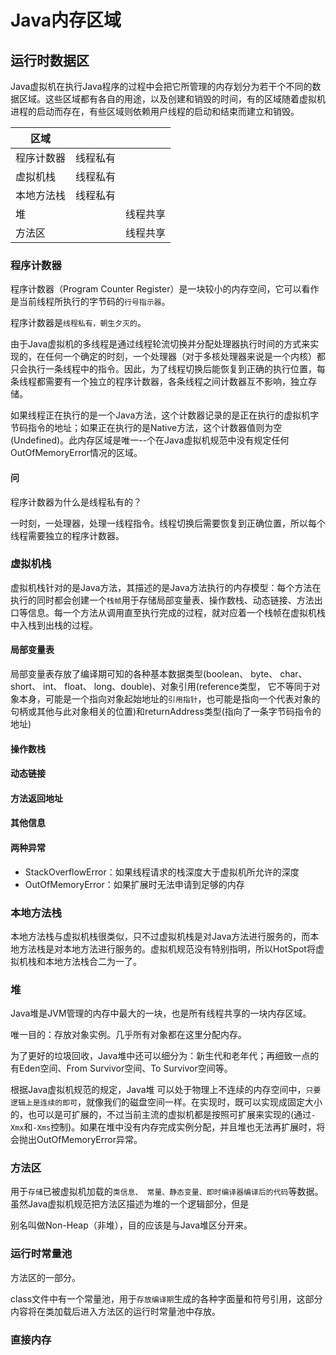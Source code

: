 



# Java内存区域

## 运行时数据区

Java虚拟机在执行Java程序的过程中会把它所管理的内存划分为若干个不同的数据区域。这些区域都有各自的用途，以及创建和销毁的时间，有的区域随着虚拟机进程的启动而存在，有些区域则依赖用户线程的启动和结束而建立和销毁。

| 区域       |          |          |
| ---------- | :------- | -------- |
| 程序计数器 | 线程私有 |          |
| 虚拟机栈   | 线程私有 |          |
| 本地方法栈 | 线程私有 |          |
| 堆         |          | 线程共享 |
| 方法区     |          | 线程共享 |

### 程序计数器

程序计数器（Program Counter Register）是一块较小的内存空间，它可以看作是当前线程所执行的字节码的`行号指示器`。

程序计数器是`线程私有，朝生夕灭的`。

由于Java虚拟机的多线程是通过线程轮流切换并分配处理器执行时间的方式来实现的，在任何一个确定的时刻，一个处理器（对于多核处理器来说是一个内核）都只会执行一条线程中的指令。因此，为了线程切换后能恢复到正确的执行位置，每条线程都需要有一个独立的程序计数器，各条线程之间计数器互不影响，独立存储。

如果线程正在执行的是一个Java方法，这个计数器记录的是正在执行的虚拟机字节码指令的地址；如果正在执行的是Native方法，这个计数器值则为空(Undefined)。此内存区域是唯一--个在Java虛拟机规范中没有规定任何OutOfMemoryError情况的区域。

#### 问

程序计数器为什么是线程私有的？

一时刻，一处理器，处理一线程指令。线程切换后需要恢复到正确位置，所以每个线程需要独立的程序计数器。



### 虚拟机栈

虚拟机栈针对的是Java方法，其描述的是Java方法执行的内存模型：每个方法在执行的同时都会创建一个`栈帧`用于存储局部变量表、操作数栈、动态链接、方法出口等信息。每一个方法从调用直至执行完成的过程，就对应着一个栈帧在虚拟机栈中入栈到出栈的过程。 

#### 局部变量表

局部变量表存放了编译期可知的各种基本数据类型(boolean、 byte、 char、 short、 int、 float、 long、double)、对象引用(reference类型， 它不等同于对象本身，可能是一个指向对象起始地址的`引用指针`，也可能是指向一个代表对象的句柄或其他与此对象相关的位置)和returnAddress类型(指向了一条字节码指令的地址)

#### 操作数栈

#### 动态链接

#### 方法返回地址

#### 其他信息



#### 两种异常

- StackOverflowError：如果线程请求的栈深度大于虚拟机所允许的深度
- OutOfMemoryError：如果扩展时无法申请到足够的内存



### 本地方法栈

本地方法栈与虚拟机栈很类似，只不过虚拟机栈是对Java方法进行服务的，而本地方法栈是对本地方法进行服务的。虚拟机规范没有特别指明，所以HotSpot将虚拟机栈和本地方法栈合二为一了。



### 堆

Java堆是JVM管理的内存中最大的一块，也是所有线程共享的一块内存区域。

唯一目的：存放对象实例。几乎所有对象都在这里分配内存。

为了更好的垃圾回收，Java堆中还可以细分为：新生代和老年代；再细致一点的有Eden空间、From Survivor空间、To Survivor空间等。

根据Java虚拟机规范的规定，Java堆 可以处于物理上不连续的内存空间中，`只要逻辑上是连续的即可`，就像我们的磁盘空间一样。在实现时，既可以实现成固定大小的，也可以是可扩展的，不过当前主流的虚拟机都是按照可扩展来实现的(通过`-Xmx`和`-Xms`控制)。如果在堆中没有内存完成实例分配，并且堆也无法再扩展时，将会抛出OutOfMemoryError异常。

### 方法区

用于`存储`已被虚拟机加载的`类信息、 常量、静态变量、即时编译器编译后的代码`等数据。虽然Java虚拟机规范把方法区描述为堆的一个逻辑部分，但是 

别名叫做Non-Heap（非堆），目的应该是与Java堆区分开来。



### 运行时常量池

方法区的一部分。

class文件中有一个常量池，用于`存放编译期`生成的各种字面量和符号引用，这部分内容将在类加载后进入方法区的运行时常量池中存放。 



### 直接内存


